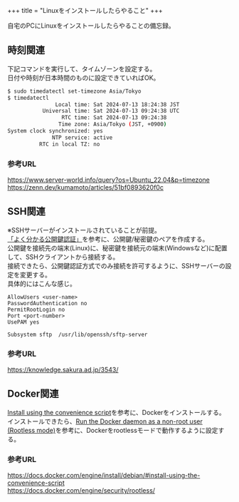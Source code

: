 +++
title = "Linuxをインストールしたらやること"
+++

自宅のPCにLinuxをインストールしたらやることの備忘録。

## 時刻関連

下記コマンドを実行して、タイムゾーンを設定する。  
日付や時刻が日本時間のものに設定できていればOK。

```bash
$ sudo timedatectl set-timezone Asia/Tokyo
$ timedatectl
               Local time: Sat 2024-07-13 18:24:38 JST
           Universal time: Sat 2024-07-13 09:24:38 UTC
                 RTC time: Sat 2024-07-13 09:24:38
                Time zone: Asia/Tokyo (JST, +0900)
System clock synchronized: yes
              NTP service: active
          RTC in local TZ: no
```

### 参考URL

https://www.server-world.info/query?os=Ubuntu_22.04&p=timezone  
https://zenn.dev/kumamoto/articles/51bf0893620f0c

## SSH関連

※SSHサーバーがインストールされていることが前提。  
[「よく分かる公開鍵認証」](https://knowledge.sakura.ad.jp/3543/)を参考に、公開鍵/秘密鍵のペアを作成する。  
公開鍵を接続先の端末(Linux)に、秘密鍵を接続元の端末(Windowsなど)に配置して、SSHクライアントから接続する。  
接続できたら、公開鍵認証方式でのみ接続を許可するように、SSHサーバーの設定を変更する。  
具体的にはこんな感じ。

```
AllowUsers <user-name>
PasswordAuthentication no
PermitRootLogin no
Port <port-number>
UsePAM yes

Subsystem sftp  /usr/lib/openssh/sftp-server
```

### 参考URL

https://knowledge.sakura.ad.jp/3543/

## Docker関連

[Install using the convenience script](https://docs.docker.com/engine/install/debian/#install-using-the-convenience-script)を参考に、Dockerをインストールする。  
インストールできたら、[Run the Docker daemon as a non-root user (Rootless mode)](https://docs.docker.com/engine/security/rootless/)を参考に、Dockerをrootlessモードで動作するように設定する。

### 参考URL

https://docs.docker.com/engine/install/debian/#install-using-the-convenience-script  
https://docs.docker.com/engine/security/rootless/
